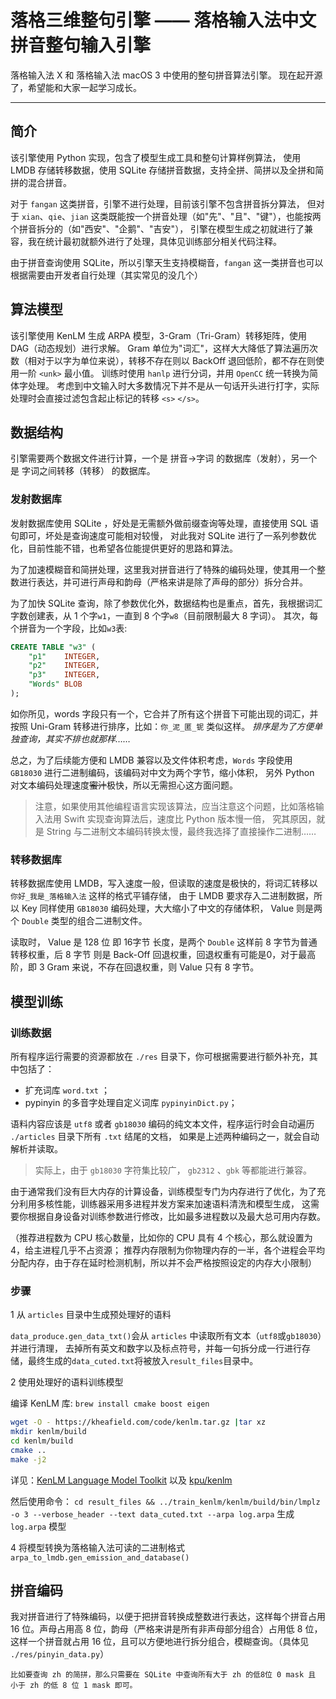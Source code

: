 # 落格三维整句引擎 —— 落格输入法中文拼音整句输入引擎

落格输入法 X 和 落格输入法 macOS 3 中使用的整句拼音算法引擎。
现在起开源了，希望能和大家一起学习成长。

---

## 简介

该引擎使用 Python 实现，包含了模型生成工具和整句计算样例算法，
使用 LMDB 存储转移数据，使用 SQLite 存储拼音数据，支持全拼、简拼以及全拼和简拼的混合拼音。

对于 `fangan` 这类拼音，引擎不进行处理，目前该引擎不包含拼音拆分算法，
但对于 `xian`、`qie`、`jian` 这类既能按一个拼音处理（如"先"、"且"、"键"），也能按两个拼音拆分的（如"西安"、"企鹅"、"吉安"），
引擎在模型生成之初就进行了兼容，我在统计最初就额外进行了处理，具体见训练部分相关代码注释。

由于拼音查询使用 SQLite，所以引擎天生支持模糊音，`fangan` 这一类拼音也可以根据需要由开发者自行处理（其实常见的没几个）

## 算法模型

该引擎使用 KenLM 生成 ARPA 模型，3-Gram（Tri-Gram）转移矩阵，使用 DAG（动态规划）进行求解。
Gram 单位为"词汇"，这样大大降低了算法遍历次数（相对于以字为单位来说），转移不存在则以 BackOff 退回低阶，都不存在则使用一阶 `<unk>` 最小值。
训练时使用 `hanlp` 进行分词，并用 `OpenCC` 统一转换为简体字处理。
考虑到中文输入时大多数情况下并不是从一句话开头进行打字，实际处理时会直接过滤包含起止标记的转移 `<s>` `</s>`。

## 数据结构

引擎需要两个数据文件进行计算，一个是 拼音->字词 的数据库（发射），另一个是 字词之间转移（转移） 的数据库。

### 发射数据库

发射数据库使用 SQLite ，好处是无需额外做前缀查询等处理，直接使用 SQL 语句即可，坏处是查询速度可能相对较慢，
对此我对 SQLite 进行了一系列参数优化，目前性能不错，也希望各位能提供更好的思路和算法。

为了加速模糊音和简拼处理，这里我对拼音进行了特殊的编码处理，使其用一个整数进行表达，并可进行声母和韵母（严格来讲是除了声母的部分）拆分合并。

为了加快 SQLite 查询，除了参数优化外，数据结构也是重点，首先，我根据词汇字数创建表，从 1 个字`w1`，一直到 8 个字`w8`（目前限制最大 8 字词）。
其次，每个拼音为一个字段，比如`w3`表:
```sql
CREATE TABLE "w3" (
	"p1"	INTEGER,
	"p2"	INTEGER,
	"p3"	INTEGER,
	"Words"	BLOB
);
```
如你所见，words 字段只有一个，它合并了所有这个拼音下可能出现的词汇，并按照 Uni-Gram 转移进行排序，比如：`你_泥_匿_铌` 类似这样。
_排序是为了方便单独查询，其实不排也就那样……_

总之，为了后续能方便和 LMDB 兼容以及文件体积考虑，`Words` 字段使用 `GB18030` 进行二进制编码，该编码对中文为两个字节，缩小体积，
另外 Python 对文本编码处理速度~~蜜汁~~极快，所以无需担心这方面问题。

>注意，如果使用其他编程语言实现该算法，应当注意这个问题，比如落格输入法用 Swift 实现查询算法后，速度比 Python 版本慢一倍，
>究其原因，就是 String 与二进制文本编码转换太慢，最终我选择了直接操作二进制……

### 转移数据库

转移数据库使用 LMDB，写入速度一般，但读取的速度是极快的，将词汇转移以 `你好_我是_落格输入法` 这样的格式平铺存储，
由于 LMDB 要求存入二进制数据，所以 Key 同样使用 `GB18030` 编码处理，大大缩小了中文的存储体积， Value 则是两个 `Double` 类型的组合二进制文件。

读取时， Value 是 128 位 即 16字节 长度，是两个 `Double` 这样前 8 字节为普通转移权重，后 8 字节 则是 Back-Off 回退权重，回退权重有可能是0，对于最高阶，即 3 Gram 来说，不存在回退权重，则 Value 只有 8 字节。

## 模型训练

### 训练数据

所有程序运行需要的资源都放在 `./res` 目录下，你可根据需要进行额外补充，其中包括了：

* 扩充词库 `word.txt` ；
* pypinyin 的多音字处理自定义词库 `pypinyinDict.py`；

语料内容应该是 `utf8` 或者 `gb18030` 编码的纯文本文件，程序运行时会自动遍历 `./articles` 目录下所有 `.txt` 结尾的文档，
如果是上述两种编码之一，就会自动解析并读取。

> 实际上，由于 `gb18030` 字符集比较广， `gb2312` 、`gbk` 等都能进行兼容。

由于通常我们没有巨大内存的计算设备，训练模型专门为内存进行了优化，为了充分利用多核性能，训练器采用多进程并发方案来加速语料清洗和模型生成，
这需要你根据自身设备对训练参数进行修改，比如最多进程数以及最大总可用内存数。

（推荐进程数为 CPU 核心数量，比如你的 CPU 具有 4 个核心，那么就设置为 4，给主进程几乎不占资源；
推荐内存限制为你物理内存的一半，各个进程会平均分配内存，由于存在延时检测机制，所以并不会严格按照设定的内存大小限制）

### 步骤

1 从 `articles` 目录中生成预处理好的语料

`data_produce.gen_data_txt()`会从 `articles` 中读取所有文本（`utf8`或`gb18030`）并进行清理，
去掉所有英文和数字以及标点符号，并每一句拆分成一行进行存储，最终生成的`data_cuted.txt`将被放入`result_files`目录中。

2 使用处理好的语料训练模型

编译 KenLM 库:
`brew install cmake boost eigen`
```bash
wget -O - https://kheafield.com/code/kenlm.tar.gz |tar xz
mkdir kenlm/build
cd kenlm/build
cmake ..
make -j2
```
详见：[KenLM Language Model Toolkit](https://kheafield.com/code/kenlm/) 以及 [kpu/kenlm](https://github.com/kpu/kenlm)

然后使用命令： `cd result_files && ../train_kenlm/kenlm/build/bin/lmplz -o 3 --verbose_header --text data_cuted.txt --arpa log.arpa` 生成 `log.arpa` 模型

4 将模型转换为落格输入法可读的二进制格式
`arpa_to_lmdb.gen_emission_and_database()`

## 拼音编码

我对拼音进行了特殊编码，以便于把拼音转换成整数进行表达，这样每个拼音占用 16 位。声母占用高 8 位，韵母（严格来讲是所有非声母部分组合）占用低 8 位，
这样一个拼音就占用 16 位，且可以方便地进行拆分组合，模糊查询。（具体见 `./res/pinyin_data.py`）

	比如要查询 zh 的简拼，那么只需要在 SQLite 中查询所有大于 zh 的低8位 0 mask 且 小于 zh 的低 8 位 1 mask 即可。
	


